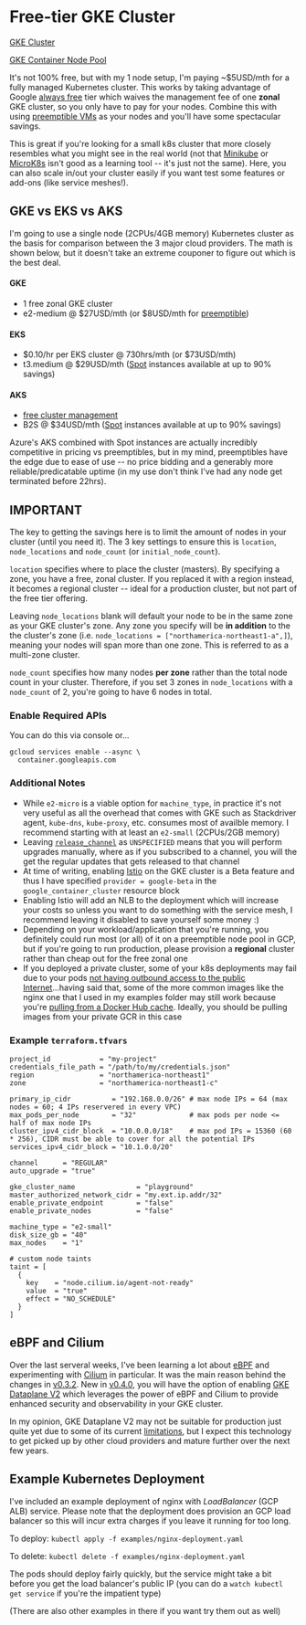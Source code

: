 # Free-tier GKE Cluster
[GKE Cluster](https://www.terraform.io/docs/providers/google/r/container_cluster.html)

[GKE Container Node Pool ](https://www.terraform.io/docs/providers/google/r/container_node_pool.html)

It's not 100% free, but with my 1 node setup, I'm paying ~$5USD/mth for a fully managed Kubernetes cluster.  This works by taking advantage of Google [always free](https://cloud.google.com/free/docs/gcp-free-tier) tier which waives the management fee of one **zonal** GKE cluster, so you only have to pay for your nodes.  Combine this with using [preemptible VMs](https://cloud.google.com/compute/docs/instances/preemptible) as your nodes and you'll have some spectacular savings.

This is great if you're looking for a small k8s cluster that more closely resembles what you might see in the real world (not that [Minikube](https://kubernetes.io/docs/tasks/tools/install-minikube/) or [MicroK8s](https://microk8s.io/) isn't good as a learning tool -- it's just not the same).  Here, you can also scale in/out your cluster easily if you want test some features or add-ons (like service meshes!).

## GKE vs EKS vs AKS
I'm going to use a single node (2CPUs/4GB memory) Kubernetes cluster as the basis for comparison between the 3 major cloud providers.  The math is shown below, but it doesn't take an extreme couponer to figure out which is the best deal.

#### GKE
- 1 free zonal GKE cluster
- e2-medium @ $27USD/mth (or $8USD/mth for [preemptible](https://cloud.google.com/compute/docs/instances/preemptible))

#### EKS
- $0.10/hr per EKS cluster @ 730hrs/mth (or $73USD/mth)
- t3.medium @ $29USD/mth ([Spot](https://aws.amazon.com/ec2/spot/?cards.sort-by=item.additionalFields.startDateTime&cards.sort-order=asc) instances available at up to 90% savings)

#### AKS
- [free cluster management](https://azure.microsoft.com/en-ca/pricing/details/kubernetes-service/)
- B2S @ $34USD/mth ([Spot](https://azure.microsoft.com/en-us/pricing/spot/) instances available at up to 90% savings)

Azure's AKS combined with Spot instances are actually incredibly competitive in pricing vs preemptibles, but in my mind, preemptibles have the edge due to ease of use -- no price bidding and a generably more reliable/predicatable uptime (in my use don't think I've had any node get terminated before 22hrs).


## IMPORTANT
The key to getting the savings here is to limit the amount of nodes in your cluster (until you need it).  The 3 key settings to ensure this is `location`, `node_locations` and `node_count` (or `initial_node_count`).  

`location` specifies where to place the cluster (masters).  By specifying a zone, you have a free, zonal cluster.  If you replaced it with a region instead, it becomes a regional cluster -- ideal for a production cluster, but not part of the free tier offering.

Leaving `node_locations` blank will default your node to be in the same zone as your GKE cluster's zone.  Any zone you specify will be **in addition** to the the cluster's zone (i.e. `node_locations = ["northamerica-northeast1-a",]`), meaning your nodes will span more than one zone.  This is referred to as a multi-zone cluster.

`node_count` specifies how many nodes **per zone** rather than the total node count in your cluster.  Therefore, if you set 3 zones in `node_locations` with a `node_count` of 2, you're going to have 6 nodes in total.

### Enable Required APIs
You can do this via console or...
```
gcloud services enable --async \
  container.googleapis.com
```

### Additional Notes
- While `e2-micro` is a viable option for `machine_type`, in practice it's not very useful as all the overhead that comes with GKE such as Stackdriver agent, `kube-dns`, `kube-proxy`, etc. consumes most of availble memory.  I recommend starting with at least an `e2-small` (2CPUs/2GB memory)
- Leaving [`release_channel`](https://cloud.google.com/kubernetes-engine/docs/concepts/release-channels) as `UNSPECIFIED` means that you will perform upgrades manually, where as if you subscribed to a channel, you will the get the regular updates that gets released to that channel
- At time of writing, enabling [Istio](https://istio.io) on the GKE cluster is a Beta feature and thus I have specified `provider = google-beta` in the `google_container_cluster` resource block
- Enabling Istio will add an NLB to the deployment which will increase your costs so unless you want to do something with the service mesh, I recommend leaving it disabled to save yourself some money :)
- Depending on your workload/application that you're running, you definitely could run most (or all) of it on a preemptible node pool in GCP, but if you're going to run production, please provision a **regional** cluster rather than cheap out for the free zonal one
- If you deployed a private cluster, some of your k8s deployments may fail due to your pods [not having outbound access to the public Internet](https://cloud.google.com/kubernetes-engine/docs/how-to/private-clusters#docker_hub)...having said that, some of the more common images like the nginx one that I used in my examples folder may still work because you're [pulling from a Docker Hub cache](https://cloud.google.com/container-registry/docs/pulling-cached-images).  Ideally, you should be pulling images from your private GCR in this case

### Example `terraform.tfvars`

```
project_id            = "my-project"
credentials_file_path = "/path/to/my/credentials.json"
region                = "northamerica-northeast1"
zone                  = "northamerica-northeast1-c"

primary_ip_cidr          = "192.168.0.0/26" # max node IPs = 64 (max nodes = 60; 4 IPs reservered in every VPC)
max_pods_per_node        = "32"             # max pods per node <= half of max node IPs
cluster_ipv4_cidr_block  = "10.0.0.0/18"    # max pod IPs = 15360 (60 * 256), CIDR must be able to cover for all the potential IPs
services_ipv4_cidr_block = "10.1.0.0/20"

channel      = "REGULAR"
auto_upgrade = "true"

gke_cluster_name               = "playground"
master_authorized_network_cidr = "my.ext.ip.addr/32"
enable_private_endpoint        = "false"
enable_private_nodes           = "false"

machine_type = "e2-small"
disk_size_gb = "40"
max_nodes    = "1"

# custom node taints
taint = [
  {
    key    = "node.cilium.io/agent-not-ready"
    value  = "true"
    effect = "NO_SCHEDULE"
  }
]
```

## eBPF and Cilium
Over the last serveral weeks, I've been learning a lot about [eBPF](https://ebpf.io/) and experimenting with [Cilium](https://cilium.io/) in particular.  It was the main reason behind the changes in [v0.3.2](https://github.com/Neutrollized/free-tier-gke/blob/master/CHANGELOG.md#032---2021-08-26).  New in [v0.4.0](https://github.com/Neutrollized/free-tier-gke/blob/master/CHANGELOG.md#040---2021-09-09), you will have the option of enabling [GKE Dataplane V2](https://cloud.google.com/blog/products/containers-kubernetes/bringing-ebpf-and-cilium-to-google-kubernetes-engine) which leverages the power of eBPF and Cilium to provide enhanced security and observability in your GKE cluster.  

In my opinion, GKE Dataplane V2 may not be suitable for production just quite yet due to some of its current [limitations](https://cloud.google.com/kubernetes-engine/docs/concepts/dataplane-v2#limitations), but I expect this technology to get picked up by other cloud providers and mature further over the next few years.

## Example Kubernetes Deployment
I've included an example deployment of nginx with *LoadBalancer* (GCP ALB) service.  Please note that the deployment does provision an GCP load balancer so this will incur extra charges if you leave it running for too long.

To deploy: `kubectl apply -f examples/nginx-deployment.yaml`

To delete: `kubectl delete -f examples/nginx-deployment.yaml`

The pods should deploy fairly quickly, but the service might take a bit before you get the load balancer's public IP (you can do a `watch kubectl get service` if you're the impatient type)

(There are also other examples in there if you want try them out as well)
